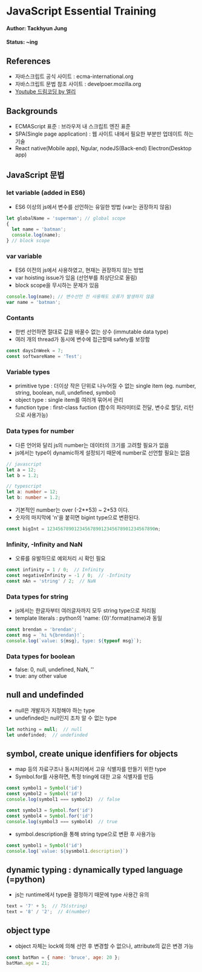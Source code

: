 # JavaScript Essential Training

#### Author: Tackhyun Jung

#### Status: ~ing

## References

* 자바스크립트 공식 사이트 : ecma-international.org
* 자바스크립트 문법 참조 사이트 : develpoer.mozilla.org
* [Youtube 드림코딩 by 엘리](https://www.youtube.com/watch?v=OCCpGh4ujb8&list=PLv2d7VI9OotTVOL4QmPfvJWPJvkmv6h-2&index=3)

## Backgrounds

* ECMAScript 표준 : 브라우저 내 스크립트 엔진 표준
* SPA(Single page application) : 웹 사이트 내에서 필요한 부분만 업데이트 하는 기술
* React native(Mobile app), Ngular, nodeJS(Back-end) Electron(Desktop app)

## JavaScript 문법

### let variable (added in ES6)
* ES6 이상의 js에서 변수를 선언하는 유일한 방법 (var는 권장하지 않음)

```javascript
let globalName = 'superman'; // global scope
{  
  let name = 'batman';
  console.log(name);
} // block scope
```

### var variable
* ES6 이전의 js에서 사용하였고, 현재는 권장하지 않는 방법
* var hoisting issue가 있음 (선언부를 최상단으로 올림)
* block scope을 무시하는 문제가 있음

```javascript
console.log(name); // 변수선언 전 사용해도 오류가 발생하지 않음
var name = 'batman';
```

### Contants
* 한번 선언하면 절대로 값을 바꿀수 없는 상수 (immutable data type)
* 여러 개의 thread가 동시에 변수에 접근할때 safety를 보장함

```javascript
const daysInWeek = 7;
const softwareName = 'Test';
```

### Variable types
* primitive type : 더이상 작은 단위로 나누어질 수 없는 single item
(eg. number, string, boolean, null, undefined, symbol)
* object type : single item를 여러개 묶어서 관리
* function type : first-class fuction (함수의 파라미터로 전달, 변수로 할당, 리턴으로 사용가능)

### Data types for number
* 다른 언어와 달리 js의 number는 데이터의 크기를 고려할 필요가 없음
* js에서는 type이 dynamic하게 설정되기 때문에 number로 선언할 필요는 없음

```javascript
// javascript
let a = 12;
let b = 1.2;
```
```typescript
// typescript
let a: number = 12;
let b: number = 1.2;
```

* 기본적인 number는 over (-2**53) ~ 2*53 이다.
* 숫자의 마지막에 'n'을 붙히면 bigint type으로 변환된다.

```javascript
const bigInt = 1234567890123456789012345678901234567890n;
```

### Infinity, -Infinity and NaN
* 오류를 유발하므로 예외처리 시 확인 필요
```javascript
const infinity = 1 / 0;  // Infinity
const negativeInfinity = -1 / 0;  // -Infinity
const nAn = 'string' / 2;  // NaN
```

### Data types for string
* js에서는 한글자부터 여러글자까지 모두 string type으로 처리됨
* template literals : python의 'name: {0}'.format(name)과 동일 
```javascript
const brendan = 'brendan';
const msg = `hi %{brendan}!`;
console.log(`value: ${msg}, type: ${typeof msg}`);
```

### Data types for boolean
* false: 0, null, undefined, NaN, ''
* true: any other value

## null and undefinded
* null은 개발자가 지정해야 하는 type
* undefinded는 null인지 조차 알 수 없는 type

```javascript
let nothing = null;  // null
let undefinded;  // undefinded
```

## symbol, create unique idenfifiers for objects
* map 등의 자료구조나 동시처리에서 고유 식별자를 만들기 위한 type
* Symbol.for를 사용하면, 특정 tring에 대한 고유 식별자를 만듬

```javascript
const symbol1 = Symbol('id')
const symbol2 = Symbol('id')
console.log(symbol1 === symbol2)  // false

const symbol3 = Symbol.for('id')
const symbol4 = Symbol.for('id')
console.log(symbol3 === symbol4)  // true
```

* symbol.description을 통해 string type으로 변환 후 사용가능

```javascript
const symbol1 = Symbol('id')
console.log(`value: ${sysmbol1.description}`)
```

## dynamic typing : dynamically typed language (=python)
* js는 runtime에서 type을 결정하기 때문에 type 사용간 유의

```javascript
text = '7' + 5;  // 75(string)
text = '8' / '2';  // 4(number)
```

## object type
* object 자체는 lock에 의해 선언 후 변경할 수 없으나, attribute의 값은 변경 가능

```javascript
const batMan = { name: 'bruce', age: 20 };
batMan.age = 21;
```

